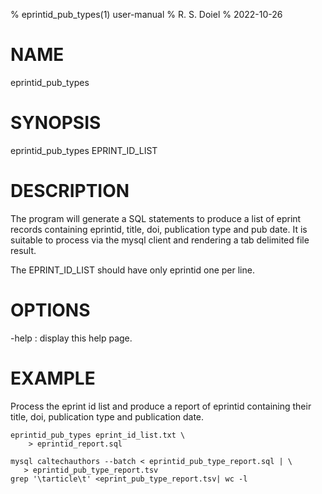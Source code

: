 % eprintid_pub_types(1) user-manual
% R. S. Doiel
% 2022-10-26

# NAME

eprintid_pub_types

# SYNOPSIS

eprintid_pub_types EPRINT_ID_LIST

# DESCRIPTION

The program will generate a SQL statements to produce a list of
eprint records containing eprintid, title, doi, publication type
and pub date. It is suitable to process via the mysql client and
rendering a tab delimited file result.

The EPRINT_ID_LIST should have only eprintid one per line.

# OPTIONS

-help
: display this help page.

# EXAMPLE

Process the eprint id list and produce a report of eprintid containing
their title, doi, publication type and publication date.

~~~
eprintid_pub_types eprint_id_list.txt \
    > eprintid_report.sql

mysql caltechauthors --batch < eprintid_pub_type_report.sql | \
   > eprintid_pub_type_report.tsv
grep '\tarticle\t' <eprint_pub_type_report.tsv| wc -l
~~~


